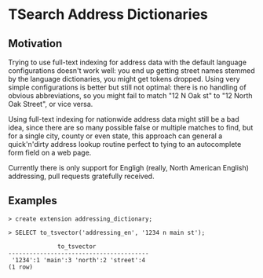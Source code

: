 # TSearch Address Dictionaries

## Motivation

Trying to use full-text indexing for address data with the default language configurations doesn't work well: you end up getting street names stemmed by the language dictionaries, you might get tokens dropped. Using very simple configurations is better but still not optimal: there is no handling of obvious abbreviations, so you might fail to match "12 N Oak st" to "12 North Oak Street", or vice versa.

Using full-text indexing for nationwide address data might still be a bad idea, since there are so many possible false or multiple matches to find, but for a single city, county or even state, this approach can general a quick'n'dirty address lookup routine perfect to tying to an autocomplete form field on a web page.

Currently there is only support for Engligh (really, North American English) addressing, pull requests gratefully received.

## Examples

    > create extension addressing_dictionary;

    > SELECT to_tsvector('addressing_en', '1234 n main st');

                  to_tsvector               
    ----------------------------------------
     '1234':1 'main':3 'north':2 'street':4
    (1 row)



